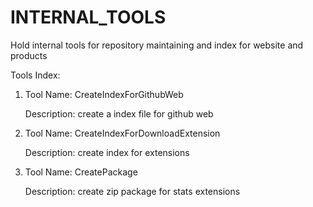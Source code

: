 # INTERNAL_TOOLS
Hold internal tools for repository maintaining and index for website and products

Tools Index:

1. 	Tool Name:	CreateIndexForGithubWeb

	Description:	create a index file for github web 	

2. 	Tool Name:	CreateIndexForDownloadExtension
 	
	Description:	create index for extensions

3.	Tool Name:	CreatePackage

	Description:	create zip package for stats extensions
